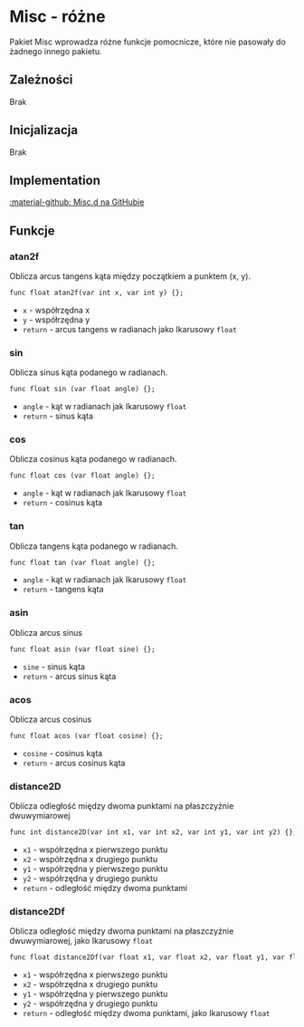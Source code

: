 # Misc - różne
Pakiet Misc wprowadza różne funkcje pomocnicze, które nie pasowały do żadnego innego pakietu.

## Zależności  
Brak

## Inicjalizacja
Brak

## Implementation
[:material-github: Misc.d na GitHubie](https://github.com/Lehona/LeGo/blob/dev/Misc.d)

## Funkcje

### atan2f
Oblicza arcus tangens kąta między początkiem a punktem (x, y).
```dae
func float atan2f(var int x, var int y) {};
```

- `x` -  współrzędna x
- `y` -  współrzędna y
- `return` - arcus tangens w radianach jako Ikarusowy `float`

### sin
Oblicza sinus kąta podanego w radianach.
```dae
func float sin (var float angle) {};
```

- `angle` - kąt w radianach jak Ikarusowy `float`
- `return` - sinus kąta

### cos
Oblicza cosinus kąta podanego w radianach.
```dae
func float cos (var float angle) {};
```

- `angle` - kąt w radianach jak Ikarusowy `float`
- `return` - cosinus kąta


### tan
Oblicza tangens kąta podanego w radianach.
```dae
func float tan (var float angle) {};
```

- `angle` - kąt w radianach jak Ikarusowy `float`
- `return` - tangens kąta

### asin
Oblicza arcus sinus
```dae
func float asin (var float sine) {};
```

- `sine` - sinus kąta
- `return` - arcus sinus kąta

### acos
Oblicza arcus cosinus
```dae
func float acos (var float cosine) {};
```

- `cosine` - cosinus kąta
- `return` - arcus cosinus kąta


### distance2D
Oblicza odległość między dwoma punktami na płaszczyźnie dwuwymiarowej
```dae
func int distance2D(var int x1, var int x2, var int y1, var int y2) {};
```

- `x1` - współrzędna x pierwszego punktu
- `x2` - współrzędna x drugiego punktu
- `y1` - współrzędna y pierwszego punktu
- `y2` - współrzędna y drugiego punktu
- `return` - odległość między dwoma punktami

### distance2Df
Oblicza odległość między dwoma punktami na płaszczyźnie dwuwymiarowej, jako Ikarusowy `float`
```dae
func float distance2Df(var float x1, var float x2, var float y1, var float y2) {};
```

- `x1` - współrzędna x pierwszego punktu
- `x2` - współrzędna x drugiego punktu
- `y1` - współrzędna y pierwszego punktu
- `y2` - współrzędna y drugiego punktu
- `return` - odległość między dwoma punktami, jako Ikarusowy `float`

